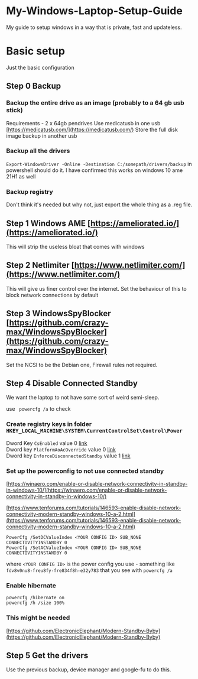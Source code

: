 # My-Windows-Laptop-Setup-Guide
My guide to setup windows in a way that is private, fast and updateless.

# Basic setup
Just the basic configuration

## Step 0 Backup 

### Backup the entire drive as an image (probably to a 64 gb usb stick)
Requirements - 2 x 64gb pendrives
Use medicatusb in one usb [https://medicatusb.com/](https://medicatusb.com/)
Store the full disk image backup in another usb

### Backup all the drivers
`Export-WindowsDriver -Online -Destination C:/somepath/drivers/backup` in powershell should do it. I have confirmed this works on windows 10 ame 21H1 as well

### Backup registry
Don't think it's needed but why not, just export the whole thing as a .reg file.


## Step 1 Windows AME [https://ameliorated.io/](https://ameliorated.io/)
This will strip the useless bloat that comes with windows

## Step 2 Netlimiter [https://www.netlimiter.com/](https://www.netlimiter.com/)
This will give us finer control over the internet. Set the behaviour of this to block network connections by default

## Step 3 WindowsSpyBlocker [https://github.com/crazy-max/WindowsSpyBlocker](https://github.com/crazy-max/WindowsSpyBlocker)
Set the NCSI to be the Debian one, Firewall rules not required.

## Step 4 Disable Connected Standby 
We want the laptop to  not have some sort of weird semi-sleep.

use ` powercfg /a` to check

### Create registry keys in folder `HKEY_LOCAL_MACHINE\SYSTEM\CurrentControlSet\Control\Power` 

Dword Key `CsEnabled` value 0 [link](https://answers.microsoft.com/en-us/windows/forum/all/how-to-disable-modern-standby-in-windows-10-may/db950560-33da-4a90-8340-b1f181f5efe6) \
Dword key `PlatformAoAcOverride` value 0 [link](https://windowsloop.com/disable-connected-standby/) \
Dword key `EnforceDisconnectedStandby` value 1 [link](https://www.elevenforum.com/t/enable-or-disable-modern-standby-network-connectivity-in-windows-11.3286/page-2)

### Set up the powerconfig to not use connected standby

[https://winaero.com/enable-or-disable-network-connectivity-in-standby-in-windows-10/](https://winaero.com/enable-or-disable-network-connectivity-in-standby-in-windows-10/)

[https://www.tenforums.com/tutorials/146593-enable-disable-network-connectivity-modern-standby-windows-10-a-2.html](https://www.tenforums.com/tutorials/146593-enable-disable-network-connectivity-modern-standby-windows-10-a-2.html)

`PowerCfg /SetDCValueIndex <YOUR CONFIG ID> SUB_NONE CONNECTIVITYINSTANDBY 0` \
`PowerCfg /SetACValueIndex <YOUR CONFIG ID> SUB_NONE CONNECTIVITYINSTANDBY 0`

where `<YOUR CONFIG ID>` is the power config you use - something like `fdv8v0nu8-freu8fy-fre834f8h-e32y783` that you see with `powercfg /a`

### Enable hibernate

`powercfg /hibernate on` \
`powercfg /h /size 100%`

### This might be needed
[https://github.com/ElectronicElephant/Modern-Standby-Byby](https://github.com/ElectronicElephant/Modern-Standby-Byby)

## Step 5 Get the drivers
Use the previous backup, device manager and google-fu to do this.
